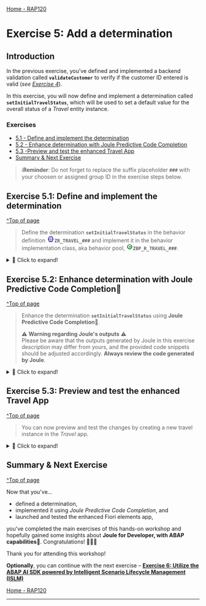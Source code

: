 [Home - RAP120](../../README.md)

# Exercise 5: Add a determination

## Introduction

In the previous exercise, you've defined and implemented a backend validation called **`validateCustomer`** to verify if the customer ID entered is valid (_see [Exercise 4](../ex04/README.md)_).

In this exercise, you will now define and implement a determination called **`setInitialTravelStatus`**, which will be used to set a default value for the overall status of a _Travel_ entity instance.  

### Exercises

- [5.1 - Define and implement the determination](#exercise-51-Define-and-implement-the-determination)
- [5.2 - Enhance determination with Joule Predictive Code Completion](#exercise-52-Enhance-determination-with-Joule-Predictive-Code-Completion)
- [5.3 -Preview and test the enhanced Travel App](#exercise-53-preview-and-test-the-enhanced-travel-app)
- [Summary & Next Exercise](#summary--next-exercise)

> ℹ️**Reminder**: Do not forget to replace the suffix placeholder **`###`** with your choosen or assigned group ID in the exercise steps below. 

<!-- ### About Determinations  
> A determination is an optional part of the business object behavior that modifies instances of business objects based on trigger conditions. A determination is implicitly invoked by the RAP framework if the trigger condition of the determination is fulfilled. Trigger conditions can be modify operations and modified fields.   
>  
> **Further reading**: [Determinations](https://help.sap.com/docs/btp/sap-abap-restful-application-programming-model/determinations?version=Cloud)

<!--
ℹ️ **Exkurs**

 <details>
  <summary>Click to expand!</summary>

   ### About Entity Manipulation Language (EML)
   > The Entity Manipulation Language (EML) is an extension of the ABAP language which offers an API-based access to RAP business objects. EML is used to implement the transactional behavior of RAP BOs and also access existing RAP BOs from outside the RAP context.   
   > 
   > PS: Some EML statements can be used in the so-called local mode - by using the [addition **`IN LOCAL MODE`**](https://help.sap.com/doc/abapdocu_cp_index_htm/CLOUD/en-US/index.htm?file=abapin_local_mode.htm) - to exclude feature controls and authorization checks. This addition can only be used in the behavior implementation (aka behavior pool) of a particular RAP BO when accessing its own instances, i. e. not for accessing instances of other RAP BOs.
   >
   > The EML reference documentation is provided in the ABAP Keyword Documentation.   
   > You can use the classic **F1 Help** to get detailed information on each statement by pressing **F1** in the ABAP editors. 
   >
   > **Further reading**: [Entity Manipulation Language (EML)](https://help.sap.com/docs/abap-cloud/abap-rap/entity-manipulation-language-eml?version=sap_btp) | [ABAP for RAP Business Objects](https://help.sap.com/doc/abapdocu_cp_index_htm/CLOUD/en-US/index.htm?file=abenabap_for_rap_bos.htm)  
</details>
--> 

## Exercise 5.1: Define and implement the determination
[^Top of page](#Introduction)

> Define the determination **`setInitialTravelStatus`** in the behavior definition ![behaviordefinition](images/adt_bdef.png)**`ZR_TRAVEL_###`** and implement it in the behavior implementation class, aka behavior pool, ![class](images/adt_class.png)**`ZBP_R_TRAVEL_###`**.  

 <details>
  <summary>🔵 Click to expand!</summary>

   1. Go to the behavior definiton ![bdef icon](images/adt_bdef.png)**`ZR_TRAVEL_###`** and insert the following 

      ```ABAP 
        determination setInitialTravelStatus on save { create; }
      ```

      The statement specifies the name of the new determination, **`setInitialTravelStatus`** and **`on modify`** as the determination time when creating new _travel_ instance (**`{ create }`**). 

   2. Save![save icon](images/adt_save.png) and activate![activate icon](images/adt_activate.png) the changes in ![bdef icon](images/adt_bdef.png)**`ZR_TRAVEL_###`**  

   3. Declare the required method in the behavior implementation class ![class](images/adt_class.png)**`ZBP_R_TRAVEL_###`** using the ADT Quick Fix by setting the cursor on the determination name and pressing **Ctrl + 1** to open the **Quick Assist** view.
 
      Select the entry _**`Add method for determination setInitialTravelStatus of entity zr_travel_###...`**_. 

   4. Save ![save icon](images/adt_save.png) and activate ![activate icon](images/adt_activate.png) the changes in ![class icon](images/adt_class.png)**`ZBP_R_TRAVEL_###`**.  

      As result, the `FOR DETERMINE` method **`setInitialTravelStatus`** will be added to the local handler class **`lcl_handler`** of the behavior pool of the _Travel_ BO entity ![class icon](images/adt_class.png)**`ZBP_TRAVELTP_###`**. 

      ![](/exercises/ex05/images/5_1_Determination.gif)

</details>

## Exercise 5.2: Enhance determination with Joule Predictive Code Completion💎
[^Top of page](#Introduction)

> Enhance the determination **`setInitialTravelStatus`** using **Joule Predictive Code Completion💎**.
> 
> ⚠ **Warning regarding Joule's outputs** ⚠    
> Please be aware that the outputs generated by Joule in this exercise description may differ from yours, and the provided code snippets should be adjusted accordingly. **Always review the code generated by Joule**.

 <details>
  <summary>🔵 Click to expand!</summary>

 1. Disable **Joule Predictive Code Completion** by pressing ![](/exercises/images/adt_joule_code_completion2.png) in the toolbar. 
 
 2. Go to your implementation class ![class](images/adt_class.png)**`ZBP_R_TRAVEL_###`** and add the following ABAP comments in the **`setInitialTravelStatus`** method implementation

    ```ABAP

        "1) ABAP EML to read the field Status from CDS view ZR_TRAVEL_###


        "2) If Status is already set, do nothing, i.e. remove such instances


        "3) ABAP EML to update the field Status in CDS view ZR_TRAVEL_###. Use variable update_reported


        "4) Set the changing parameter reported

    ```
 
3. Enable **Joule Predictive Code Completion** by pressing ![](/exercises/images/adt_joule_code_completion2.png) in the toolbar. 

4. Press **Enter** after each comment. 
 
   **Joule Predictive Code Completion** will suggest the next lines based on the previous comment that you've added in the previous step.

5. Review the code and press _**Tab**_. Adjust the code if needed. 

6. Make sure to finish the implementation of **`setInitialTravelStatus`**. 
 
   We will call the method `get_booking_status` from our helper class ![adt class](/exercises/ex04/images/adt_class.png)**`ZCL_TRAVEL_HELPER_###`**. 
 
   At the end, the code should look something like this:

   ```ABAP
     METHOD setInitialTravelStatus.

      DATA(lo_travel_helper) = NEW zcl_travel_helper_###(  ).

        "1) ABAP EML to read the field Status from CDS view ZR_TRAVEL_###
         READ ENTITIES OF ZR_TRAVEL_### IN LOCAL MODE
           ENTITY Travel
             FIELDS ( Status ) WITH CORRESPONDING #( keys )
             RESULT DATA(lt_travel).

       "2) If Status is already set, do nothing, i.e. remove such instances
       DELETE lt_travel WHERE Status IS NOT INITIAL.
       CHECK lt_travel IS NOT INITIAL.


       "3) ABAP EML to update the field Status in CDS view ZR_TRAVEL_###. Use variable update_reported
       MODIFY ENTITIES OF ZR_TRAVEL_### IN LOCAL MODE
         ENTITY Travel
           UPDATE FIELDS ( Status )
           WITH VALUE #( FOR key IN lt_travel ( %tky   = key-%tky
                                                Status = lo_travel_helper->get_booking_status( 'New' )  ) )
         REPORTED DATA(update_reported).

        "4) Set the changing parameter reported
        reported = CORRESPONDING #( DEEP update_reported ).
     ENDMETHOD.

   ```

   Your source code should look like this:

   ```ABAP 
       CLASS LHC_ZR_TRAVEL_### DEFINITION INHERITING FROM CL_ABAP_BEHAVIOR_HANDLER.
         PRIVATE SECTION.
           METHODS:
             GET_GLOBAL_AUTHORIZATIONS FOR GLOBAL AUTHORIZATION
               IMPORTING
                 REQUEST requested_authorizations FOR Travel
               RESULT result,
             validateCustomer FOR VALIDATE ON SAVE
                   IMPORTING keys FOR Travel~validateCustomer,
             setInitialTravelStatus FOR DETERMINE ON MODIFY
                   IMPORTING keys FOR Travel~setInitialTravelStatus.

       ENDCLASS.

       CLASS LHC_ZR_TRAVEL_### IMPLEMENTATION.
         METHOD GET_GLOBAL_AUTHORIZATIONS.
         ENDMETHOD.

         METHOD validateCustomer.
           "ABAP EML to read the field CustomerId from CDS view ZR_TRAVEL_###
             READ ENTITIES OF ZR_TRAVEL_### IN LOCAL MODE
                 ENTITY Travel
                   FIELDS ( CustomerID )
                   WITH CORRESPONDING #( keys )
                 RESULT DATA(lt_travel).


               LOOP AT lt_travel INTO DATA(travel).
                 DATA(lo_travel_helper) = NEW zcl_travel_helper_###(  ).
                 DATA(customer_id) = travel-CustomerID.

                 IF customer_id IS INITIAL.
                     APPEND VALUE #( %tky = travel-%tky ) TO failed-travel.
                     APPEND VALUE #( %tky                = travel-%tky
                                     %state_area         = 'VALIDATE_CUSTOMER'
                                     %msg                = NEW /dmo/cm_flight_messages( textid   = /dmo/cm_flight_messages=>enter_customer_id
                                                                                       severity = if_abap_behv_message=>severity-error )
                                     %element-CustomerID = if_abap_behv=>mk-on
                                   ) TO reported-travel.


                 ELSEIF lo_travel_helper->validate_customer( customer_id ) = abap_false.

                 APPEND VALUE #( %tky = travel-%tky ) TO failed-travel.
                 APPEND VALUE #( %tky                = travel-%tky
                                 %state_area         = 'VALIDATE_CUSTOMER'
                                 %msg                = NEW /dmo/cm_flight_messages( textid      = /dmo/cm_flight_messages=>customer_unkown
                                                                                   customer_id = travel-CustomerId
                                                                                   severity    = if_abap_behv_message=>severity-error )
                                 %element-CustomerID = if_abap_behv=>mk-on
                                 ) TO reported-travel.
                 ENDIF.
               ENDLOOP.
         ENDMETHOD.

         METHOD setInitialTravelStatus.

           DATA(lo_travel_helper) = NEW zcl_travel_helper_###(  ).

           "1) ABAP EML to read the field Status from CDS view ZR_TRAVEL_###
           READ ENTITIES OF ZR_TRAVEL_### IN LOCAL MODE
             ENTITY Travel
               FIELDS ( Status ) WITH CORRESPONDING #( keys )
               RESULT DATA(lt_travel).

           "2) If Status is already set, do nothing, i.e. remove such instances
           DELETE lt_travel WHERE Status IS NOT INITIAL.
           CHECK lt_travel IS NOT INITIAL.

           "3) ABAP EML to update the field Status in CDS view ZR_TRAVEL_###. Use variable update_reported
           MODIFY ENTITIES OF ZR_TRAVEL_### IN LOCAL MODE
             ENTITY Travel
               UPDATE FIELDS ( Status )
               WITH VALUE #( FOR key IN lt_travel ( %tky   = key-%tky
                                                   Status = lo_travel_helper->get_booking_status( 'New' )  ) )
             REPORTED DATA(update_reported).

           "4) Set the changing parameter reported
           reported = CORRESPONDING #( DEEP update_reported ).

         ENDMETHOD.

       ENDCLASS.
   ```

5. Save ![save icon](images/adt_save.png) and activate ![activate icon](images/adt_activate.png) the changes. 

   ![](/exercises/ex05/images/5_2_Determination_Joule_Code_Completion.gif)

</details>

## Exercise 5.3: Preview and test the enhanced Travel App

[^Top of page](#Introduction)

> You can now preview and test the changes by creating a new travel instance in the _Travel_ app.

 <details>
  <summary>🔵 Click to expand!</summary>

1. Refresh your application in the browser using **F5** if the browser is still open   
   or go to your service binding ![service binding](images/adt_srvb.png)**`ZUI_TRAVEL_###_04`** and start the Fiori elements App preview for the **`Travel`** entity set.

2. Create a new _Travel_ instance. The **`Status`** field should now be set automatically by the logic you just implemented.   
 
   The initial status of the created should now be set to **`New`** (**`N`**). 

</details>

## Summary & Next Exercise
[^Top of page](#Introduction)

Now that you've... 
- defined a determination,
- implemented it using _Joule Predictive Code Completion_, and
- launched and tested the enhanced Fiori elements app, 

you've completed the main exercises of this hands-on workshop and hopefully gained some insights about **Joule for Developer, with ABAP capabilities💎**. Congratulations! 🎉🎉🎉

Thank you for attending this workshop!

**Optionally**, you can continue with the next exercise – **[Exercise 6: Utilize the ABAP AI SDK powered by Intelligent Scenario Lifecycle Management (ISLM)](../ex06/README.md)**


[Home - RAP120](../../README.md)

---
